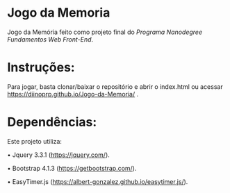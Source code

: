 # Jogo da Memoria

Jogo da Memória feito como projeto final do _Programa Nanodegree Fundamentos Web Front-End_.

# Instruções:

Para jogar, basta clonar/baixar o repositório e abrir o index.html ou acessar https://diinoprp.github.io/Jogo-da-Memoria/ .



# Dependências:
Este projeto utiliza: 

• Jquery 3.3.1 (https://jquery.com/).

• Bootstrap 4.1.3 (https://getbootstrap.com/).

• EasyTimer.js (https://albert-gonzalez.github.io/easytimer.js/).
      
